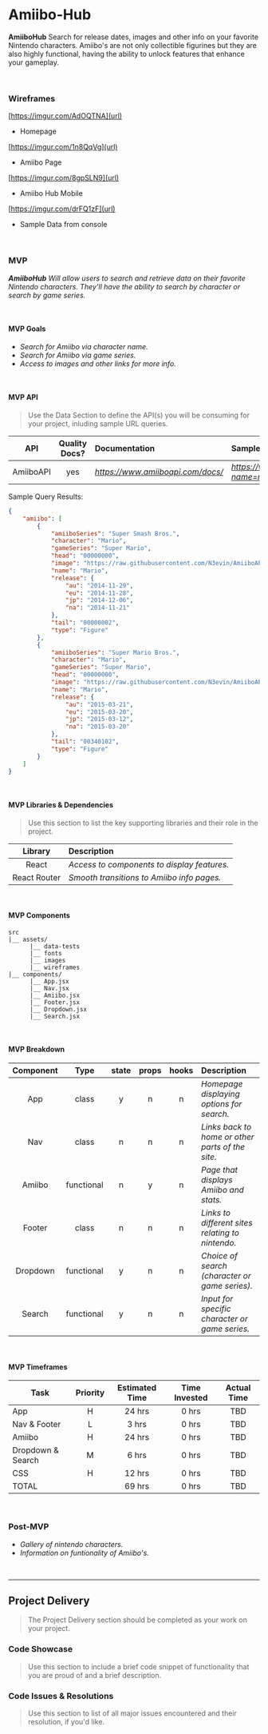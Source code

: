 # Amiibo-Hub

**AmiiboHub** Search for release dates, images and other info on your favorite Nintendo characters. Amiibo's are not only collectible figurines but they are also highly functional, having the ability to unlock features that enhance your gameplay.

<br>

### Wireframes

[https://imgur.com/AdOQTNA](url)

- Homepage

[https://imgur.com/1n8QqVg](url)

- Amiibo Page

[https://imgur.com/8gpSLN9](url)

- Amiibo Hub Mobile

[https://imgur.com/drFQ1zF](url)

- Sample Data from console

<br>

### MVP

_**AmiiboHub** Will allow users to search and retrieve data on their favorite Nintendo characters. They'll have the ability to search by character or search by game series._

<br>

#### MVP Goals

- _Search for Amiibo via character name._
- _Search for Amiibo via game series._
- _Access to images and other links for more info._

<br>

#### MVP API

> Use the Data Section to define the API(s) you will be consuming for your project, inluding sample URL queries.

|    API     | Quality Docs? | Documentation | Sample Query                            |
| :--------: | :-----------: | :------------ | :-------------------------------------- |
| AmiiboAPI |      yes      | _https://www.amiiboapi.com/docs/_ | _https://www.amiiboapi.com/api/amiibo/?name=mario_ |

Sample Query Results:

```json
{
	"amiibo": [
		{
			"amiiboSeries": "Super Smash Bros.",
			"character": "Mario",
			"gameSeries": "Super Mario",
			"head": "00000000",
			"image": "https://raw.githubusercontent.com/N3evin/AmiiboAPI/master/images/icon_00000000-00000002.png",
			"name": "Mario",
			"release": {
				"au": "2014-11-29",
				"eu": "2014-11-28",
				"jp": "2014-12-06",
				"na": "2014-11-21"
			},
			"tail": "00000002",
			"type": "Figure"
		},
		{
			"amiiboSeries": "Super Mario Bros.",
			"character": "Mario",
			"gameSeries": "Super Mario",
			"head": "00000000",
			"image": "https://raw.githubusercontent.com/N3evin/AmiiboAPI/master/images/icon_00000000-00340102.png",
			"name": "Mario",
			"release": {
				"au": "2015-03-21",
				"eu": "2015-03-20",
				"jp": "2015-03-12",
				"na": "2015-03-20"
			},
			"tail": "00340102",
			"type": "Figure"
		}
	]
}
```

<br>

#### MVP Libraries & Dependencies

> Use this section to list the key supporting libraries and their role in the project.

|   Library    | Description                                |
| :----------: | :----------------------------------------- |
|    React     | _Access to components to display features._ |
| React Router | _Smooth transitions to Amiibo info pages._ |

<br>

#### MVP Components

```
src
|__ assets/
      |__ data-tests
      |__ fonts
      |__ images
      |__ wireframes
|__ components/
      |__ App.jsx
      |__ Nav.jsx
      |__ Amiibo.jsx
      |__ Footer.jsx
      |__ Dropdown.jsx
      |__ Search.jsx
```

<br>

#### MVP Breakdown

|  Component   |    Type    | state | props | hooks | Description                                |
| :----------: | :--------: | :---: | :---: | :---: | :----------------------------------------- |
|     App      |   class    |   y   |   n   |   n   | _Homepage displaying options for search._ |
|     Nav      |   class    |   n   |   n   |   n   | _Links back to home or other parts of the site._ |
|    Amiibo    | functional |   n   |   y   |   n   | _Page that displays Amiibo and stats._ |
|    Footer    |   class    |   n   |   n   |   n   | _Links to different sites relating to nintendo._ |
|   Dropdown   | functional |   y   |   n   |   n   | _Choice of search (character or game series)._ |
|    Search    | functional |   y   |   n   |   n   | _Input for specific character or game series._ |

<br>

#### MVP Timeframes

| Task             | Priority | Estimated Time  | Time Invested | Actual Time |
| ---------------- | :------: | :------------:  | :-----------: | :---------: |
| App              |    H     |     24 hrs      |     0 hrs     |     TBD     |
| Nav & Footer     |    L     |     3 hrs       |     0 hrs     |     TBD     |
| Amiibo           |    H     |     24 hrs      |     0 hrs     |     TBD     |
| Dropdown & Search|    M     |     6 hrs       |     0 hrs     |     TBD     |
| CSS              |    H     |     12 hrs      |     0 hrs     |     TBD     |
| TOTAL            |          |     69 hrs      |     0 hrs     |     TBD     |

<br>

### Post-MVP

- _Gallery of nintendo characters._
- _Information on funtionality of Amiibo's._

<br>

***

## Project Delivery

> The Project Delivery section should be completed as your work on your project.

### Code Showcase

> Use this section to include a brief code snippet of functionality that you are proud of and a brief description.

### Code Issues & Resolutions

> Use this section to list of all major issues encountered and their resolution, if you'd like.
